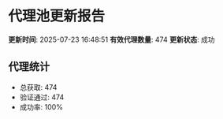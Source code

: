# 代理池更新报告

**更新时间**: 2025-07-23 16:48:51
**有效代理数量**: 474
**更新状态**:  成功

## 代理统计
- 总获取: 474
- 验证通过: 474
- 成功率: 100%
